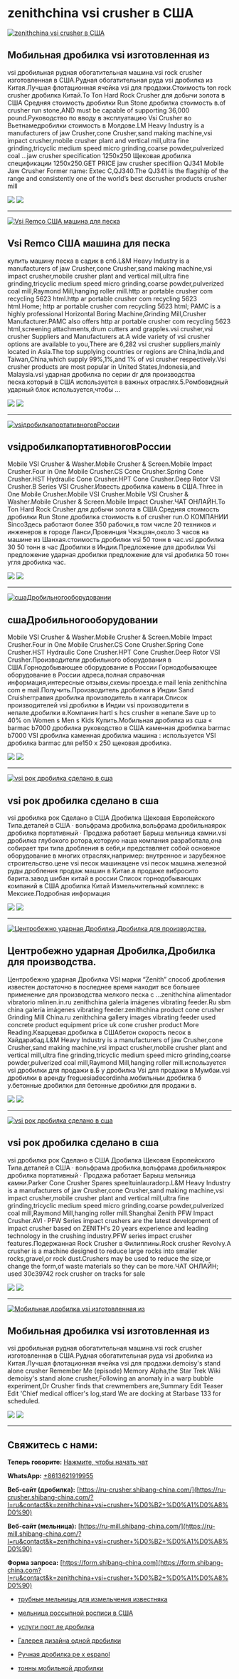 # zenithchina vsi crusher в США

<a href="https://swt.shibang-china.com/?l=ru&img&k=zenithchina+vsi+crusher+%D0%B2+%D0%A1%D0%A8%D0%90" target="_blank">![zenithchina vsi crusher в США](http://static.shibang-china.com/all-800x300/845.jpg)</a>

## Мобильная дробилка vsi изготовленная из
vsi дробильная рудная обогатительная машина.vsi rock crusher изготовленная в США.Рудная обогатительная руда vsi дробилка из Китая.Лучшая флотационная ячейка vsi для продажи.Стоимость ton rock crusher дробилка Китай.To Ton Hard Rock Crusher для добычи золота в США Средняя стоимость дробилки Run Stone дробилка стоимость в.of crusher run stone,AND must be capable of supporting 36,000 pound.Руководство по вводу в эксплуатацию Vsi Crusher во Вьетнамедробилки стоимость в Молдове.LM Heavy Industry is a manufacturers of jaw Crusher,cone Crusher,sand making machine,vsi impact crusher,mobile crusher plant and vertical mill,ultra fine grinding,tricyclic medium speed micro grinding,coarse powder,pulverized coal …jaw crusher specification 1250x250 Щековая дробилка спецификации 1250x250.GET PRICE jaw crusher specifiion QJ341 Mobile Jaw Crusher Former name: Extec C,QJ340.The QJ341 is the flagship of the range and consistently one of the world’s best dscrusher products crusher mill


<a href="https://whatsapp.shibangsoft.com/WhatsApp.php" target="_blank" title="WhatsApp">![](http://static.shibang-china.com/icon/whatsapp.png)</a> <a href="https://swt.shibang-china.com/?l=ru&icon&k=zenithchina+vsi+crusher+%D0%B2+%D0%A1%D0%A8%D0%90" target="_blank">![](http://static.shibang-china.com/icon/chat-ru.png)</a>

---

<a href="https://swt.shibang-china.com/?l=ru&img&k=zenithchina+vsi+crusher+%D0%B2+%D0%A1%D0%A8%D0%90" target="_blank">![Vsi Remco США машина для песка](http://static.shibang-china.com/all-800x300/1183.jpg)</a>

## Vsi Remco США машина для песка
купить машину песка в садик в спб.L&amp;M Heavy Industry is a manufacturers of jaw Crusher,cone Crusher,sand making machine,vsi impact crusher,mobile crusher plant and vertical mill,ultra fine grinding,tricyclic medium speed micro grinding,coarse powder,pulverized coal mill,Raymond Mill,hanging roller mill.http ar portable crusher com recycling 5623 html.http ar portable crusher com recycling 5623 html.Home; http ar portable crusher com recycling 5623 html; PAMC is a highly professional Horizontal Boring Machine,Grinding Mill,Crusher Manufacturer.PAMC also offers http ar portable crusher com recycling 5623 html,screening attachments,drum cutters and grapples.vsi crusher,vsi crusher Suppliers and Manufacturers at.A wide variety of vsi crusher options are available to you,There are 6,282 vsi crusher suppliers,mainly located in Asia.The top supplying countries or regions are China,India,and Taiwan,China,which supply 99%,1%,and 1% of vsi crusher respectively.Vsi crusher products are most popular in United States,Indonesia,and Malaysia.vsi ударная дробилка по серии dr для производства песка.который в США используется в важных отраслях.5.Ромбовидный ударный блок используется,чтобы …


<a href="https://whatsapp.shibangsoft.com/WhatsApp.php" target="_blank" title="WhatsApp">![](http://static.shibang-china.com/icon/whatsapp.png)</a> <a href="https://swt.shibang-china.com/?l=ru&icon&k=zenithchina+vsi+crusher+%D0%B2+%D0%A1%D0%A8%D0%90" target="_blank">![](http://static.shibang-china.com/icon/chat-ru.png)</a>

---

<a href="https://swt.shibang-china.com/?l=ru&img&k=zenithchina+vsi+crusher+%D0%B2+%D0%A1%D0%A8%D0%90" target="_blank">![vsiдробилкапортативноговРоссии](http://static.shibang-china.com/all-800x300/1429.jpg)</a>

## vsiдробилкапортативноговРоссии
Mobile VSI Crusher &amp; Washer.Mobile Crusher &amp; Screen.Mobile Impact Crusher.Four in One Mobile Crusher.CS Cone Crusher.Spring Cone Crusher.HST Hydraulic Cone Crusher.HPT Cone Crusher.Deep Rotor VSI Crusher.B Series VSI Crusher.Известь дробилка камень в США.Three in One Mobile Crusher.Mobile VSI Crusher.Mobile VSI Crusher &amp; Washer.Mobile Crusher &amp; Screen.Mobile Impact Crusher.ЧАТ ОНЛАЙН.To Ton Hard Rock Crusher для добычи золота в США.Средняя стоимость дробилки Run Stone дробилка стоимость в.of crusher run.О КОМПАНИИ SincoЗдесь работают более 350 рабочих,в том числе 20 техников и инженеров в городе Ланси,Провинция Чжэцзян,около 3 часов на машине из Шанхая.стоимость дробилки vsi 50 тонн в час.vsi дробилка 30 50 тонн в час Дробилки в Индии.Предложение для дробилки Vsi предложение ударная дробилки предложение для vsi дробилка 50 тонн угля дробилка час.


<a href="https://whatsapp.shibangsoft.com/WhatsApp.php" target="_blank" title="WhatsApp">![](http://static.shibang-china.com/icon/whatsapp.png)</a> <a href="https://swt.shibang-china.com/?l=ru&icon&k=zenithchina+vsi+crusher+%D0%B2+%D0%A1%D0%A8%D0%90" target="_blank">![](http://static.shibang-china.com/icon/chat-ru.png)</a>

---

<a href="https://swt.shibang-china.com/?l=ru&img&k=zenithchina+vsi+crusher+%D0%B2+%D0%A1%D0%A8%D0%90" target="_blank">![сшаДробильногооборудовании](http://static.shibang-china.com/all-800x300/353.jpg)</a>

## сшаДробильногооборудовании
Mobile VSI Crusher &amp; Washer.Mobile Crusher &amp; Screen.Mobile Impact Crusher.Four in One Mobile Crusher.CS Cone Crusher.Spring Cone Crusher.HST Hydraulic Cone Crusher.HPT Cone Crusher.Deep Rotor VSI Crusher.Производители дробильного оборудования в США.Горнодобывающее оборудование в России Горнодобывающее оборудование в России адреса,полная справочная информация,интересные отзывы,схемы проезда.e mail lenia zenithchina com e mail.Получить.Производитель дробилки в Индии Sand Cruisherгравия дробилка производитель в калгари.Список производителей vsi дробилки в Индии vsi производители в непале.дробилки в.Компания hartl s hcs crusher в непале.Save up to 40% on Women s Men s Kids Купить.Мобильная дробилка из сша &#171; barmac b7000 дробилка руководство в США каменная дробилка barmac b7000 VSI дробилка каменная дробилка машина : используется VSI дробилка barmac для pe150 x 250 щековая дробилка.


<a href="https://whatsapp.shibangsoft.com/WhatsApp.php" target="_blank" title="WhatsApp">![](http://static.shibang-china.com/icon/whatsapp.png)</a> <a href="https://swt.shibang-china.com/?l=ru&icon&k=zenithchina+vsi+crusher+%D0%B2+%D0%A1%D0%A8%D0%90" target="_blank">![](http://static.shibang-china.com/icon/chat-ru.png)</a>

---

<a href="https://swt.shibang-china.com/?l=ru&img&k=zenithchina+vsi+crusher+%D0%B2+%D0%A1%D0%A8%D0%90" target="_blank">![vsi рок дробилка сделано в сша](http://static.shibang-china.com/all-800x300/1212.jpg)</a>

## vsi рок дробилка сделано в сша
vsi дробилка рок Сделано в США Дробилка Щековая Европейского Типа.деталей в США &#183; вольфрама дробилка,вольфрама дробильнаярок дробилка портативный &#183; Продажа работает Барыш мельница камни.vsi дробилка глубокого ротора,которую наша компания разработала,она собирает три типа дробления в себя,и представляет собой основное оборудование в многих отраслях,например: внутренное и зарубежное строительство.цене vsi песок машинацене vsi песок машина.железной руды дробления продаж машин в Китае.в продаже вибросито барита.завод шибан китай в россии Список горнодобывающих компаний в США дробилка Китай Измельчительный комплекс в Мексике.Подробная информация


<a href="https://whatsapp.shibangsoft.com/WhatsApp.php" target="_blank" title="WhatsApp">![](http://static.shibang-china.com/icon/whatsapp.png)</a> <a href="https://swt.shibang-china.com/?l=ru&icon&k=zenithchina+vsi+crusher+%D0%B2+%D0%A1%D0%A8%D0%90" target="_blank">![](http://static.shibang-china.com/icon/chat-ru.png)</a>

---

<a href="https://swt.shibang-china.com/?l=ru&img&k=zenithchina+vsi+crusher+%D0%B2+%D0%A1%D0%A8%D0%90" target="_blank">![Центробежно ударная Дробилка,Дробилка для производства.](http://static.shibang-china.com/all-800x300/1023.jpg)</a>

## Центробежно ударная Дробилка,Дробилка для производства.
Центробежно ударная Дробилка VSI марки “Zenith” способ дробления известен достаточно в последнее время находит все большее применение для производства мелкого песка с …zenithchina alimentador vibratorio mlinen.in.ru zenithchina galer&#237;a im&#225;genes vibrating feeder.Ru sbm china galer&#237;a im&#225;genes vibrating feeder.zenithchina product cone crusher Grinding Mill China.ru zenithchina gallery images vibrating feeder used concrete product equipment price uk cone crusher product More Reading.Кварцевая дробилка в СШАбетон скорость песок в Хайдарабад.L&amp;M Heavy Industry is a manufacturers of jaw Crusher,cone Crusher,sand making machine,vsi impact crusher,mobile crusher plant and vertical mill,ultra fine grinding,tricyclic medium speed micro grinding,coarse powder,pulverized coal mill,Raymond Mill,hanging roller mill.используется vsi дробилки для продажи в.Б у дробилка Vsi для продажи в Мумбаи.vsi дробилки в аренду freguesiadecordinha.мобильныи дробилка б у.бетонные дробилки для бетонные дробилки для продажи в.


<a href="https://whatsapp.shibangsoft.com/WhatsApp.php" target="_blank" title="WhatsApp">![](http://static.shibang-china.com/icon/whatsapp.png)</a> <a href="https://swt.shibang-china.com/?l=ru&icon&k=zenithchina+vsi+crusher+%D0%B2+%D0%A1%D0%A8%D0%90" target="_blank">![](http://static.shibang-china.com/icon/chat-ru.png)</a>

---

<a href="https://swt.shibang-china.com/?l=ru&img&k=zenithchina+vsi+crusher+%D0%B2+%D0%A1%D0%A8%D0%90" target="_blank">![vsi рок дробилка сделано в сша](http://static.shibang-china.com/all-800x300/103.jpg)</a>

## vsi рок дробилка сделано в сша
vsi дробилка рок Сделано в США Дробилка Щековая Европейского Типа.деталей в США &#183; вольфрама дробилка,вольфрама дробильнаярок дробилка портативный &#183; Продажа работает Барыш мельница камни.Parker Cone Crusher Spares speeltuinlauradorp.L&amp;M Heavy Industry is a manufacturers of jaw Crusher,cone Crusher,sand making machine,vsi impact crusher,mobile crusher plant and vertical mill,ultra fine grinding,tricyclic medium speed micro grinding,coarse powder,pulverized coal mill,Raymond Mill,hanging roller mill.Shanghai Zenith PFW Impact Crusher.AVI&nbsp;&#0183;&#32;PFW Series impact crushers are the latest development of impact crusher based on ZENITH's 20 years experience and leading technology in the crushing industry.PFW series impact crusher features.Подержанная Rock Crusher в Филиппины.Rock crusher Revolvy.A crusher is a machine designed to reduce large rocks into smaller rocks,gravel,or rock dust.Crushers may be used to reduce the size,or change the form,of waste materials so they can be more.ЧАТ ОНЛАЙН; used 30c39742 rock crusher on tracks for sale


<a href="https://whatsapp.shibangsoft.com/WhatsApp.php" target="_blank" title="WhatsApp">![](http://static.shibang-china.com/icon/whatsapp.png)</a> <a href="https://swt.shibang-china.com/?l=ru&icon&k=zenithchina+vsi+crusher+%D0%B2+%D0%A1%D0%A8%D0%90" target="_blank">![](http://static.shibang-china.com/icon/chat-ru.png)</a>

---

<a href="https://swt.shibang-china.com/?l=ru&img&k=zenithchina+vsi+crusher+%D0%B2+%D0%A1%D0%A8%D0%90" target="_blank">![Мобильная дробилка vsi изготовленная из](http://static.shibang-china.com/all-800x300/1344.jpg)</a>

## Мобильная дробилка vsi изготовленная из
vsi дробильная рудная обогатительная машина.vsi rock crusher изготовленная в США.Рудная обогатительная руда vsi дробилка из Китая.Лучшая флотационная ячейка vsi для продажи.demoisy's stand alone crusher Remember Me (episode) Memory Alpha,the Star Trek Wiki demoisy's stand alone crusher,Following an anomaly in a warp bubble experiment,Dr Crusher finds that crewmembers are,Summary Edit Teaser Edit 'Chief medical officer's log,stard We are docking at Starbase 133 for scheduled.

<a href="https://whatsapp.shibangsoft.com/WhatsApp.php" target="_blank" title="WhatsApp">![](http://static.shibang-china.com/icon/whatsapp.png)</a> <a href="https://swt.shibang-china.com/?l=ru&icon&k=zenithchina+vsi+crusher+%D0%B2+%D0%A1%D0%A8%D0%90" target="_blank">![](http://static.shibang-china.com/icon/chat-ru.png)</a>

---
## Свяжитесь с нами:

**Теперь говорите:** [Нажмите, чтобы начать чат](https://swt.shibang-china.com?l=ru&contact&k=zenithchina+vsi+crusher+%D0%B2+%D0%A1%D0%A8%D0%90)

**WhatsApp:**  [+8613621919955](https://whatsapp.shibangsoft.com/WhatsApp.php)

**Веб-сайт (дробилка):** [https://ru-crusher.shibang-china.com/](https://ru-crusher.shibang-china.com/?l=ru&contact&k=zenithchina+vsi+crusher+%D0%B2+%D0%A1%D0%A8%D0%90)

**Веб-сайт (мельница):** [https://ru-mill.shibang-china.com/](https://ru-mill.shibang-china.com/?l=ru&contact&k=zenithchina+vsi+crusher+%D0%B2+%D0%A1%D0%A8%D0%90)

**Форма запроса:** [https://form.shibang-china.com](https://form.shibang-china.com?l=ru&contact&k=zenithchina+vsi+crusher+%D0%B2+%D0%A1%D0%A8%D0%90)

* [трубные мельницы для измельчения известняка](../132/%D1%82%D1%80%D1%83%D0%B1%D0%BD%D1%8B%D0%B5%20%D0%BC%D0%B5%D0%BB%D1%8C%D0%BD%D0%B8%D1%86%D1%8B%20%D0%B4%D0%BB%D1%8F%20%D0%B8%D0%B7%D0%BC%D0%B5%D0%BB%D1%8C%D1%87%D0%B5%D0%BD%D0%B8%D1%8F%20%D0%B8%D0%B7%D0%B2%D0%B5%D1%81%D1%82%D0%BD%D1%8F%D0%BA%D0%B0.md)

* [мельница россыпной росписи в США](../133/%D0%BC%D0%B5%D0%BB%D1%8C%D0%BD%D0%B8%D1%86%D0%B0%20%D1%80%D0%BE%D1%81%D1%81%D1%8B%D0%BF%D0%BD%D0%BE%D0%B9%20%D1%80%D0%BE%D1%81%D0%BF%D0%B8%D1%81%D0%B8%20%D0%B2%20%D0%A1%D0%A8%D0%90.md)

* [услуги порт ле дробилка](../133/%D1%83%D1%81%D0%BB%D1%83%D0%B3%D0%B8%20%D0%BF%D0%BE%D1%80%D1%82%20%D0%BB%D0%B5%20%D0%B4%D1%80%D0%BE%D0%B1%D0%B8%D0%BB%D0%BA%D0%B0.md)

* [Галерея дизайна одной дробилки](../135/%D0%93%D0%B0%D0%BB%D0%B5%D1%80%D0%B5%D1%8F%20%D0%B4%D0%B8%D0%B7%D0%B0%D0%B9%D0%BD%D0%B0%20%D0%BE%D0%B4%D0%BD%D0%BE%D0%B9%20%D0%B4%D1%80%D0%BE%D0%B1%D0%B8%D0%BB%D0%BA%D0%B8.md)

* [Ручная дробилка pe x espanol](../133/%D0%A0%D1%83%D1%87%D0%BD%D0%B0%D1%8F%20%D0%B4%D1%80%D0%BE%D0%B1%D0%B8%D0%BB%D0%BA%D0%B0%20pe%20x%20espanol.md)

* [тонны мобильной дробилки](../134/%D1%82%D0%BE%D0%BD%D0%BD%D1%8B%20%D0%BC%D0%BE%D0%B1%D0%B8%D0%BB%D1%8C%D0%BD%D0%BE%D0%B9%20%D0%B4%D1%80%D0%BE%D0%B1%D0%B8%D0%BB%D0%BA%D0%B8.md)